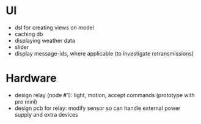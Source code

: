 UI
==
- dsl for creating views on model
- caching db
- displaying weather data
- slider
- display message-ids, where applicable (to investigate retransmissions)

Hardware
========
- design relay (node #1): light, motion, accept commands (prototype with pro 
mini)
- design pcb for relay: modify sensor so can handle external power supply 
and extra devices
